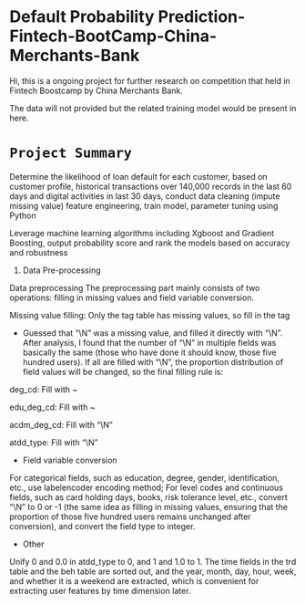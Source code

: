 # Default Probability Prediction-Fintech-BootCamp-China-Merchants-Bank

Hi, this is a ongoing project for further research on competition that held in Fintech Boostcamp by China Merchants Bank.

The data will not provided but the related training model would be present in here.

# `Project Summary`

Determine the likelihood of loan default for each customer, based on customer profile, historical transactions over
140,000 records in the last 60 days and digital activities in last 30 days, conduct data cleaning (impute missing value)
feature engineering, train model, parameter tuning using Python

Leverage machine learning algorithms including Xgboost and Gradient Boosting, output probability score and rank the
models based on accuracy and robustness


1. Data Pre-processing

Data preprocessing
The preprocessing part mainly consists of two operations: filling in missing values and field variable conversion.

Missing value filling: Only the tag table has missing values, so fill in the tag

- Guessed that “\N” was a missing value, and filled it directly with “\N”. After analysis, I found that the number of “\N” in multiple fields was basically the same (those who have done it should know, those five hundred users). If all are filled with “\N”, the proportion distribution of field values will be changed, so the final filling rule is:

deg_cd: Fill with ~ 

edu_deg_cd: Fill with ~  

acdm_deg_cd: Fill with “\N” 

atdd_type: Fill with “\N” 

- Field variable conversion

For categorical fields, such as education, degree, gender, identification, etc., use labelencoder encoding method; For level codes and continuous fields, such as card holding days, books, risk tolerance level, etc., convert “\N” to 0 or -1 (the same idea as filling in missing values, ensuring that the proportion of those five hundred users remains unchanged after conversion), and convert the field type to integer. 

- Other

Unify 0 and 0.0 in atdd_type to 0, and 1 and 1.0 to 1. The time fields in the trd table and the beh table are sorted out, and the year, month, day, hour, week, and whether it is a weekend are extracted, which is convenient for extracting user features by time dimension later.




